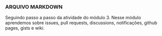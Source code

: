 ### ARQUIVO MARKDOWN 

Seguindo passo a passo da atividade do módulo 3.
Nesse módulo aprendemos sobre issues, pull requests, discussions, notificações, github pages, gists e wiki.
